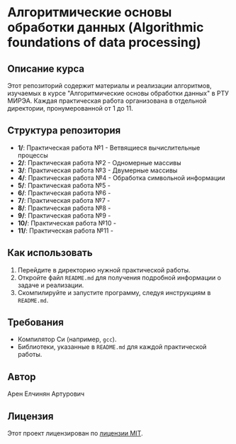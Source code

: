 # Алгоритмические основы обработки данных (Algorithmic foundations of data processing)

## Описание курса

Этот репозиторий содержит материалы и реализации алгоритмов, изучаемых в курсе "Алгоритмические основы обработки данных" в РТУ МИРЭА. Каждая практическая работа организована в отдельной директории, пронумерованной от 1 до 11.

## Структура репозитория

- **1/**: Практическая работа №1 - Ветвящиеся вычислительные процессы
- **2/**: Практическая работа №2 - Одномерные массивы
- **3/**: Практическая работа №3 - Двумерные массивы
- **4/**: Практическая работа №4 - Обработка символьной информации
- **5/**: Практическая работа №5 - 
- **6/**: Практическая работа №6 - 
- **7/**: Практическая работа №7 - 
- **8/**: Практическая работа №8 - 
- **9/**: Практическая работа №9 - 
- **10/**: Практическая работа №10 - 
- **11/**: Практическая работа №11 - 

## Как использовать

1. Перейдите в директорию нужной практической работы.
2. Откройте файл `README.md` для получения подробной информации о задаче и реализации.
3. Скомпилируйте и запустите программу, следуя инструкциям в `README.md`.

## Требования

- Компилятор Си (например, `gcc`).
- Библиотеки, указанные в `README.md` для каждой практической работы.

## Автор

Арен Елчинян Артурович

## Лицензия

Этот проект лицензирован по [лицензии MIT](LICENSE).